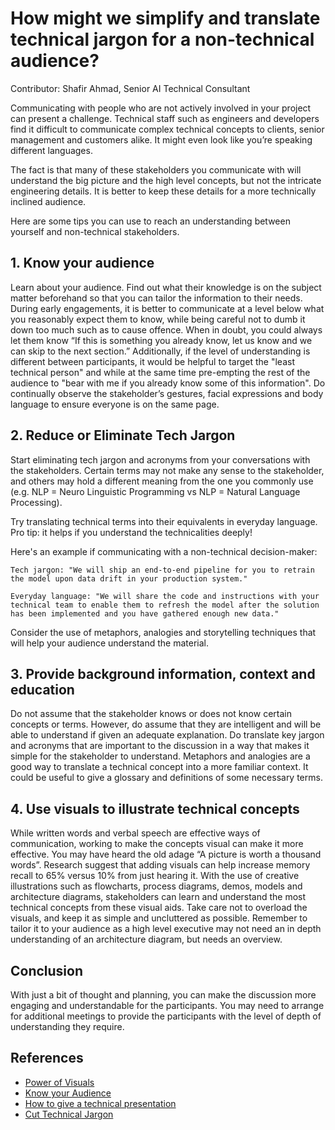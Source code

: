 # How might we simplify and translate technical jargon for a non-technical audience?
Contributor: Shafir Ahmad, Senior AI Technical Consultant

Communicating with people who are not actively involved in your project can present a challenge. Technical staff such as engineers and developers find it difficult to communicate complex technical concepts to clients, senior management and customers alike. It might even look like you’re speaking different languages.

The fact is that many of these stakeholders you communicate with will understand the big picture and the high level concepts, but not the intricate engineering details. It is better to keep these details for a more technically inclined audience. 

Here are some tips you can use to reach an understanding between yourself and non-technical stakeholders.

## 1. Know your audience

Learn about your audience. Find out what their knowledge is on the subject matter beforehand so that you can tailor the information to their needs. During early engagements, it is better to communicate at a level below what you reasonably expect them to know, while being careful not to dumb it down too much such as to cause offence. When in doubt, you could always let them know “If this is something you already know, let us know and we can skip to the next section.” Additionally, if the level of understanding is different between participants, it would be helpful to target the "least technical person" and while at the same time pre-empting the rest of the audience to "bear with me if you already know some of this information". Do continually observe the stakeholder’s gestures, facial expressions and body language to ensure everyone is on the same page. 

## 2. Reduce or Eliminate Tech Jargon

Start eliminating tech jargon and acronyms from your conversations with the stakeholders. Certain terms may not make any sense to the stakeholder, and others may hold a different meaning from the one you commonly use (e.g. NLP = Neuro Linguistic Programming vs NLP = Natural Language Processing). 

Try translating technical terms into their equivalents in everyday language. Pro tip: it helps if you understand the technicalities deeply!

Here's an example if communicating with a non-technical decision-maker:
```
Tech jargon: "We will ship an end-to-end pipeline for you to retrain the model upon data drift in your production system."

Everyday language: "We will share the code and instructions with your technical team to enable them to refresh the model after the solution has been implemented and you have gathered enough new data."
```
Consider the use of metaphors, analogies and storytelling techniques that will help your audience understand the material. 

## 3. Provide background information, context and education

Do not assume that the stakeholder knows or does not know certain concepts or terms. However, do assume that they are intelligent and will be able to understand if given an adequate explanation. Do translate key jargon and acronyms that are important to the discussion in a way that makes it simple for the stakeholder to understand. Metaphors and analogies are a good way to translate a technical concept into a more familiar context. It could be useful to give a glossary and definitions of some necessary terms.

## 4. Use visuals to illustrate technical concepts

While written words and verbal speech are effective ways of communication, working to make the concepts visual can make it more effective. You may have heard the old adage “A picture is worth a thousand words”. Research suggest that adding visuals can help increase memory recall to 65% versus 10% from just hearing it. With the use of creative illustrations such as flowcharts, process diagrams, demos, models and architecture diagrams, stakeholders can learn and understand the most technical concepts from these visual aids. Take care not to overload the visuals, and keep it as simple and uncluttered as possible. Remember to tailor it to your audience as a high level executive may not need an in depth understanding of an architecture diagram, but needs an overview.

## Conclusion

With just a bit of thought and planning, you can make the discussion more engaging and understandable for the participants. You may need to arrange for additional meetings to provide the participants with the level of depth of understanding they require. 

## References

-	[Power of Visuals](https://www.shiftelearning.com/blog/bid/350326/studies-confirm-the-power-of-visuals-in-elearning)
-	[Know your Audience](https://www.duarte.com/presenting-skills-know-your-presentation-audience/)
-	[How to give a technical presentation]( https://homes.cs.washington.edu/~mernst/advice/giving-talk.html)
-	[Cut Technical Jargon]( https://www.business.com/articles/cut-the-code-why-speaking-in-technical-jargon-is-not-making-you-look-smarter/)
